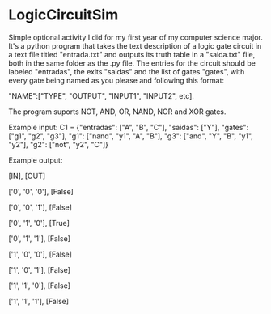 # LogicCircuitSim
Simple optional activity I did for my first year of my computer science major. It's a python program that takes the text description of a logic gate circuit in a text file titled "entrada.txt" and outputs its truth table in a "saida.txt" file, both in the same folder as the .py file. The entries for the circuit should be labeled "entradas", the exits "saidas" and the list of gates "gates", with every gate being named as you please and following this format:

"NAME":["TYPE", "OUTPUT", "INPUT1", "INPUT2", etc]. 

The program suports NOT, AND, OR, NAND, NOR and XOR gates.

Example input:
C1 = {"entradas": ["A", "B", "C"], "saidas": ["Y"], "gates": ["g1", "g2", "g3"], "g1": ["nand", "y1", "A",
"B"], "g3": ["and", "Y", "B", "y1", "y2"], "g2": ["not", "y2", "C"]}

Example output:

[IN], [OUT]

['0', '0', '0'], [False]

['0', '0', '1'], [False]

['0', '1', '0'], [True]

['0', '1', '1'], [False]

['1', '0', '0'], [False]

['1', '0', '1'], [False]

['1', '1', '0'], [False]

['1', '1', '1'], [False]
